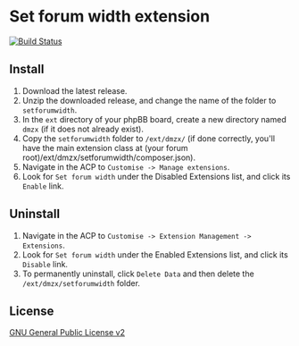 # Set forum width extension

[![Build Status](https://travis-ci.org/dmzx/Set-forum-width.svg?branch=master)](https://travis-ci.org/dmzx/Set-forum-width)

## Install

1. Download the latest release.
2. Unzip the downloaded release, and change the name of the folder to `setforumwidth`.
3. In the `ext` directory of your phpBB board, create a new directory named `dmzx` (if it does not already exist).
4. Copy the `setforumwidth` folder to `/ext/dmzx/` (if done correctly, you'll have the main extension class at (your forum root)/ext/dmzx/setforumwidth/composer.json).
5. Navigate in the ACP to `Customise -> Manage extensions`.
6. Look for `Set forum width` under the Disabled Extensions list, and click its `Enable` link.

## Uninstall

1. Navigate in the ACP to `Customise -> Extension Management -> Extensions`.
2. Look for `Set forum width` under the Enabled Extensions list, and click its `Disable` link.
3. To permanently uninstall, click `Delete Data` and then delete the `/ext/dmzx/setforumwidth` folder.

## License
[GNU General Public License v2](http://opensource.org/licenses/GPL-2.0)